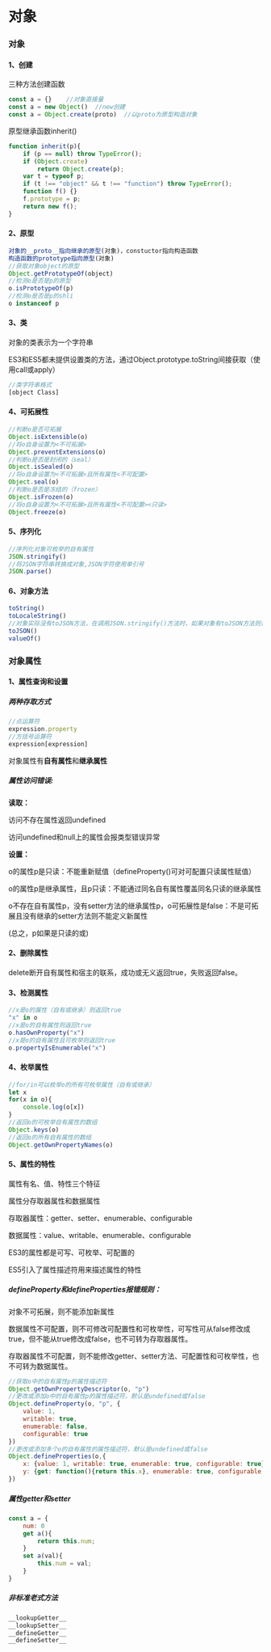 # 对象

### 对象

#### 1、创建

三种方法创建函数

```javascript
const a = {}	//对象直接量
const a = new Object()	//new创建
const a = Object.create(proto)	//以proto为原型构造对象
```

原型继承函数inherit()

```javascript
function inherit(p){
	if (p == null) throw TypeError();
	if (Object.create)
		return Object.create(p);
	var t = typeof p;
	if (t !== "object" && t !== "function") throw TypeError();
	function f() {}
	f.prototype = p;
	return new f();
}
```

#### 2、原型

```javascript
对象的__proto__指向继承的原型(对象)，constuctor指向构造函数
构造函数的prototype指向原型(对象)
//获取对象object的原型
Object.getPrototypeOf(object)
//检测o是否是p的原型
o.isPrototypeOf(p)
//检测o是否是p的shli
o instanceof p
```

#### 3、类

对象的类表示为一个字符串

ES3和ES5都未提供设置类的方法，通过Object.prototype.toString间接获取（使用call或apply）

```javascript
//类字符串格式
[object Class]
```

#### 4、可拓展性

```javascript
//判断o是否可拓展
Object.isExtensible(o)
//将o自身设置为<不可拓展>
Object.preventExtensions(o)
//判断o是否是封闭的（seal）
Object.isSealed(o)
//将o自身设置为<不可拓展>且所有属性<不可配置>
Object.seal(o)
//判断o是否是冻结的（frozen）
Object.isFrozen(o)
//将o自身设置为<不可拓展>且所有属性<不可配置><只读>
Object.freeze(o)
```

#### 5、序列化

```javascript
//序列化对象可枚举的自有属性
JSON.stringify()
//将JSON字符串转换成对象,JSON字符使用单引号
JSON.parse()
```

#### 6、对象方法

```javascript
toString()
toLocaleString()
//对象实际没有toJSON方法，在调用JSON.stringify()方法时，如果对象有toJSON方法则调用toJSON方法
toJSON()
valueOf()
```

### 对象属性

#### 1、属性查询和设置

##### 两种存取方式

```javascript
//点运算符
expression.property
//方括号运算符
expression[expression]
```

对象属性有**自有属性**和**继承属性**

##### 属性访问错误:

**读取：**

访问不存在属性返回undefined

访问undefined和null上的属性会报类型错误异常

**设置：**

o的属性p是只读：不能重新赋值（defineProperty()可对可配置只读属性赋值）

o的属性p是继承属性，且p只读：不能通过同名自有属性覆盖同名只读的继承属性

o不存在自有属性p，没有setter方法的继承属性p，o可拓展性是false：不是可拓展且没有继承的setter方法则不能定义新属性

(总之，p如果是只读的或)

#### 2、删除属性

delete断开自有属性和宿主的联系，成功或无义返回true，失败返回false。

#### 3、检测属性

```javascript
//x是o的属性（自有或继承）则返回true
"x" in o
//x是o的自有属性则返回true
o.hasOwnProperty("x")
//x是o的自有属性且可枚举则返回true
o.propertyIsEnumerable("x")
```

#### 4、枚举属性

```javascript
//for/in可以枚举o的所有可枚举属性（自有或继承）
let x
for(x in o){
	console.log(o[x])
}
//返回o的可枚举自有属性的数组
Object.keys(o)
//返回o的所有自有属性的数组
Object.getOwnPropertyNames(o)
```

#### 5、属性的特性

属性有名、值、特性三个特征

属性分存取器属性和数据属性

存取器属性：getter、setter、enumerable、configurable

数据属性：value、writable、enumerable、configurable

ES3的属性都是可写、可枚举、可配置的

ES5引入了属性描述符用来描述属性的特性

##### defineProperty和defineProperties报错规则：

对象不可拓展，则不能添加新属性

数据属性不可配置，则不可修改可配置性和可枚举性，可写性可从false修改成true，但不能从true修改成false，也不可转为存取器属性。

存取器属性不可配置，则不能修改getter、setter方法、可配置性和可枚举性，也不可转为数据属性。

```javascript
//获取o中的自有属性p的属性描述符
Object.getOwnPropertyDescriptor(o, "p")
//更改或添加o中的自有属性p的属性描述符，默认是undefined或false
Object.defineProperty(o, "p", {
    value: 1,
    writable: true,
    enumerable: false,
    configurable: true
})
//更改或添加多个o的自有属性的属性描述符，默认是undefined或false
Object.defineProperties(o,{
    x: {value: 1, writable: true, enumerable: true, configurable: true},
    y: {get: function(){return this.x}, enumerable: true, configurable: true}, 
})
```

##### 属性getter和setter

```javascript
const a = {
    num: 0
	get a(){
		return this.num;
	}
    set a(val){
        this.num = val;
    }
}
```

##### 非标准老式方法

```javascript
__lookupGetter__
__lookupSetter__
__defineGetter__
__defineSetter__
```

